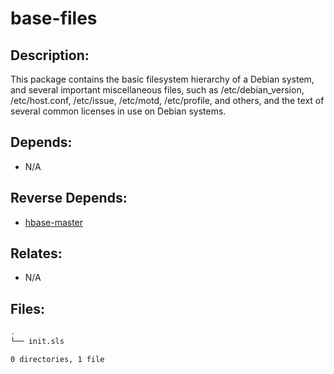 # base-files

## Description:

This package contains the basic filesystem hierarchy of a Debian system, and several important miscellaneous files, such as /etc/debian_version, /etc/host.conf, /etc/issue, /etc/motd, /etc/profile, and others, and the text of several common licenses in use on Debian systems.

## Depends:

  -  N/A

## Reverse Depends:

  -  [hbase-master](/salt/hbase-master)

## Relates:

  -  N/A

## Files:

```bash
.
└── init.sls

0 directories, 1 file
```
